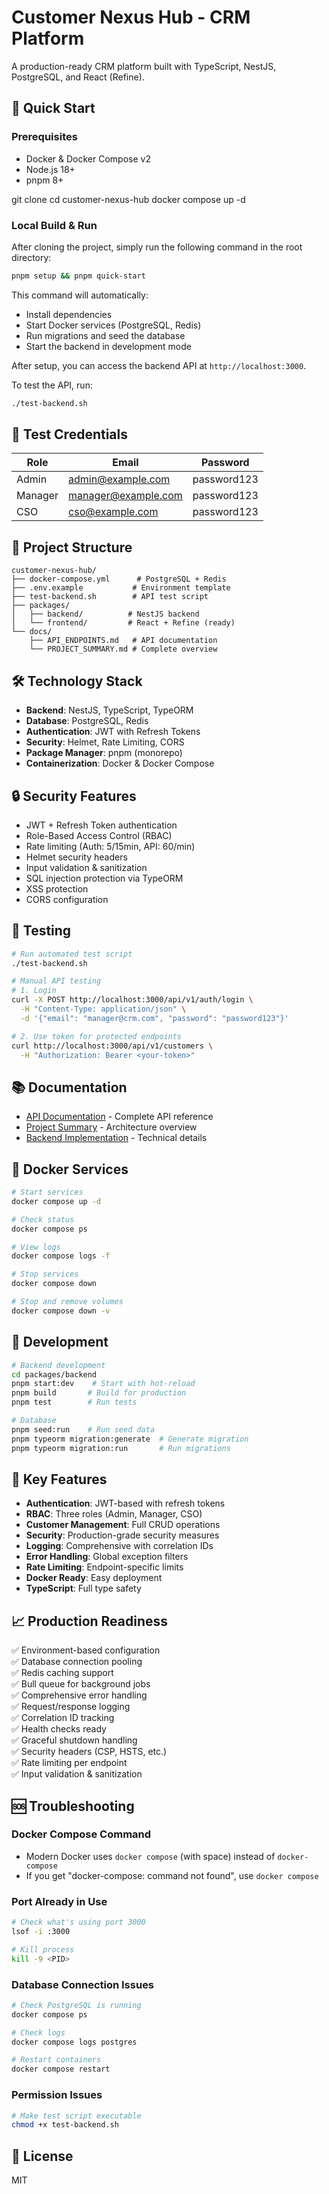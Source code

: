 # Customer Nexus Hub - CRM Platform

A production-ready CRM platform built with TypeScript, NestJS, PostgreSQL, and React (Refine).

## 🚀 Quick Start

### Prerequisites
- Docker & Docker Compose v2
- Node.js 18+
- pnpm 8+

git clone <repository-url>
cd customer-nexus-hub
docker compose up -d
### Local Build & Run

After cloning the project, simply run the following command in the root directory:

```bash
pnpm setup && pnpm quick-start
```

This command will automatically:
- Install dependencies
- Start Docker services (PostgreSQL, Redis)
- Run migrations and seed the database
- Start the backend in development mode

After setup, you can access the backend API at `http://localhost:3000`.

To test the API, run:
```bash
./test-backend.sh
```

## 🔐 Test Credentials

| Role | Email | Password |
|------|-------|----------|
| Admin | admin@example.com | password123 |
| Manager | manager@example.com | password123 |
| CSO | cso@example.com | password123 |

## 📁 Project Structure

```
customer-nexus-hub/
├── docker-compose.yml      # PostgreSQL + Redis
├── .env.example           # Environment template
├── test-backend.sh        # API test script
├── packages/
│   ├── backend/          # NestJS backend
│   └── frontend/         # React + Refine (ready)
└── docs/
    ├── API_ENDPOINTS.md   # API documentation
    └── PROJECT_SUMMARY.md # Complete overview
```

## 🛠 Technology Stack

- **Backend**: NestJS, TypeScript, TypeORM
- **Database**: PostgreSQL, Redis
- **Authentication**: JWT with Refresh Tokens
- **Security**: Helmet, Rate Limiting, CORS
- **Package Manager**: pnpm (monorepo)
- **Containerization**: Docker & Docker Compose

## 🔒 Security Features

- JWT + Refresh Token authentication
- Role-Based Access Control (RBAC)
- Rate limiting (Auth: 5/15min, API: 60/min)
- Helmet security headers
- Input validation & sanitization
- SQL injection protection via TypeORM
- XSS protection
- CORS configuration



## 🧪 Testing

```bash
# Run automated test script
./test-backend.sh

# Manual API testing
# 1. Login
curl -X POST http://localhost:3000/api/v1/auth/login \
  -H "Content-Type: application/json" \
  -d '{"email": "manager@crm.com", "password": "password123"}'

# 2. Use token for protected endpoints
curl http://localhost:3000/api/v1/customers \
  -H "Authorization: Bearer <your-token>"
```

## 📚 Documentation

- [API Documentation](./API_ENDPOINTS.md) - Complete API reference
- [Project Summary](./PROJECT_SUMMARY.md) - Architecture overview
- [Backend Implementation](./BACKEND_IMPLEMENTATION.md) - Technical details

## 🐳 Docker Services

```bash
# Start services
docker compose up -d

# Check status
docker compose ps

# View logs
docker compose logs -f

# Stop services
docker compose down

# Stop and remove volumes
docker compose down -v
```

## 🔧 Development

```bash
# Backend development
cd packages/backend
pnpm start:dev    # Start with hot-reload
pnpm build       # Build for production
pnpm test        # Run tests

# Database
pnpm seed:run    # Run seed data
pnpm typeorm migration:generate  # Generate migration
pnpm typeorm migration:run       # Run migrations
```

## 🌟 Key Features

- **Authentication**: JWT-based with refresh tokens
- **RBAC**: Three roles (Admin, Manager, CSO)
- **Customer Management**: Full CRUD operations
- **Security**: Production-grade security measures
- **Logging**: Comprehensive with correlation IDs
- **Error Handling**: Global exception filters
- **Rate Limiting**: Endpoint-specific limits
- **Docker Ready**: Easy deployment
- **TypeScript**: Full type safety

## 📈 Production Readiness

✅ Environment-based configuration  
✅ Database connection pooling  
✅ Redis caching support  
✅ Bull queue for background jobs  
✅ Comprehensive error handling  
✅ Request/response logging  
✅ Correlation ID tracking  
✅ Health checks ready  
✅ Graceful shutdown handling  
✅ Security headers (CSP, HSTS, etc.)  
✅ Rate limiting per endpoint  
✅ Input validation & sanitization  

## 🆘 Troubleshooting

### Docker Compose Command
- Modern Docker uses `docker compose` (with space) instead of `docker-compose`
- If you get "docker-compose: command not found", use `docker compose`

### Port Already in Use
```bash
# Check what's using port 3000
lsof -i :3000

# Kill process
kill -9 <PID>
```

### Database Connection Issues
```bash
# Check PostgreSQL is running
docker compose ps

# Check logs
docker compose logs postgres

# Restart containers
docker compose restart
```

### Permission Issues
```bash
# Make test script executable
chmod +x test-backend.sh
```

## 📝 License

MIT